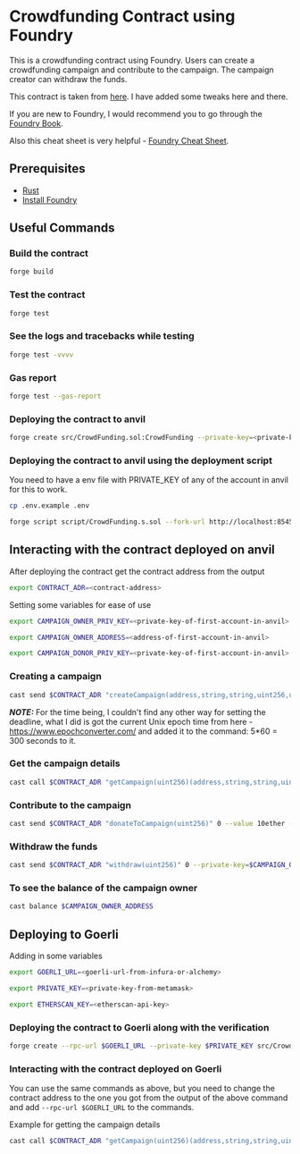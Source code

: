# Crowdfunding Contract using Foundry

This is a crowdfunding contract using Foundry. Users can create a crowdfunding campaign and contribute to the campaign. The campaign creator can withdraw the funds.

This contract is taken from [here](https://github.com/adrianhajdin/project_crowdfunding/blob/master/web3/contracts/CrowdFunding.sol). I have added some tweaks here and there.

If you are new to Foundry, I would recommend you to go through the [Foundry Book](https://book.getfoundry.sh/).

Also this cheat sheet is very helpful - [Foundry Cheat Sheet](https://github.com/dabit3/foundry-cheatsheet).

## Prerequisites

- [Rust](https://www.rust-lang.org/tools/install)
- [Install Foundry](https://book.getfoundry.sh/getting-started/installation)

## Useful Commands

### Build the contract

```bash
forge build
```

### Test the contract

```bash
forge test
```

### See the logs and tracebacks while testing

```bash
forge test -vvvv
```

### Gas report

```bash
forge test --gas-report
```

### Deploying the contract to anvil

```bash
forge create src/CrowdFunding.sol:CrowdFunding --private-key=<private-key-from-anvil>
```

### Deploying the contract to anvil using the deployment script

You need to have a env file with PRIVATE_KEY of any of the account in anvil for this to work.

```bash
cp .env.example .env
```

```bash
forge script script/CrowdFunding.s.sol --fork-url http://localhost:8545 --broadcast
```

## Interacting with the contract deployed on anvil

After deploying the contract get the contract address from the output

```bash
export CONTRACT_ADR=<contract-address>
```

Setting some variables for ease of use

```bash
export CAMPAIGN_OWNER_PRIV_KEY=<private-key-of-first-account-in-anvil>

export CAMPAIGN_OWNER_ADDRESS=<address-of-first-account-in-anvil>

export CAMPAIGN_DONOR_PRIV_KEY=<private-key-of-first-account-in-anvil>
```

### Creating a campaign

```bash
cast send $CONTRACT_ADR "createCampaign(address,string,string,uint256,uint256,string)"  $CAMPAIGN_OWNER_ADDRESS "Campaign 1" "Campaign 1 Description" 10ether <current-epoch-time + 300> "https://i.kym-cdn.com/photos/images/newsfeed/002/205/307/1f7.jpg" --private-key=$CAMPAIGN_OWNER_PRIV_KEY
```

**_NOTE:_** For the time being, I couldn't find any other way for setting the deadline, what I did is got the current Unix epoch time from here - https://www.epochconverter.com/ and added it to the command: 5\*60 = 300 seconds to it.

### Get the campaign details

```bash
cast call $CONTRACT_ADR "getCampaign(uint256)(address,string,string,uint256,uint256,uint256,string)" 0
```

### Contribute to the campaign

```bash
cast send $CONTRACT_ADR "donateToCampaign(uint256)" 0 --value 10ether --private-key=$CAMPAIGN_DONOR_PRIV_KEY
```

### Withdraw the funds

```bash
cast send $CONTRACT_ADR "withdraw(uint256)" 0 --private-key=$CAMPAIGN_OWNER_PRIV_KEY
```

### To see the balance of the campaign owner

```bash
cast balance $CAMPAIGN_OWNER_ADDRESS
```

## Deploying to Goerli

Adding in some variables

```bash
export GOERLI_URL=<goerli-url-from-infura-or-alchemy>

export PRIVATE_KEY=<private-key-from-metamask>

export ETHERSCAN_KEY=<etherscan-api-key>
```

### Deploying the contract to Goerli along with the verification

```bash
forge create --rpc-url $GOERLI_URL --private-key $PRIVATE_KEY src/CrowdFunding.sol:CrowdFunding --etherscan-api-key $ETHERSCAN_KEY --verify
```

### Interacting with the contract deployed on Goerli

You can use the same commands as above, but you need to change the contract address to the one you got from the output of the above command and add `--rpc-url $GOERLI_URL` to the commands.

Example for getting the campaign details

```bash
cast call $CONTRACT_ADR "getCampaign(uint256)(address,string,string,uint256,uint256,uint256,string)" 0 --rpc-url $GOERLI_URL
```
